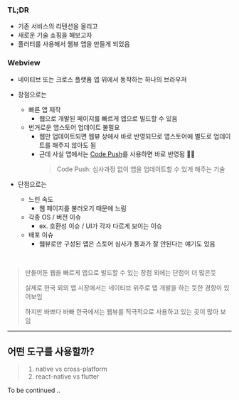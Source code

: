 ### TL;DR
- 기존 서비스의 리텐션을 올리고
- 새로운 기술 쇼핑을 해보고자
- 플러터를 사용해서 웹뷰 앱을 만들게 되었음

### Webview
- 네이티브 또는 크로스 플랫폼 앱 위에서 동작하는 하나의 브라우저

- 장점으로는
    - 빠른 앱 제작
        - 웹으로 개발된 페이지를 빠르게 앱으로 빌드할 수 있음
    - 번거로운 앱스토어 업데이트 불필요
        - 웹만 업데이트되면 웹뷰 상에서 바로 반영되므로 앱스토어에 별도로 업데이트를 해주지 않아도 됨
      - 근데 사실 앱에서는 [Code Push](https://github.com/microsoft/react-native-code-push)를 사용하면 바로 반영됨 🧑‍🦲
        > Code Push: 심사과정 없이 앱을 업데이트할 수 있게 해주는 기술
- 단점으로는
    - 느린 속도
        - 웹 페이지를 불러오기 때문에 느림
    - 각종 OS / 버전 이슈
        - ex. 호환성 이슈 / UI가 각자 다르게 보이는 이슈
    - 배포 이슈
      - 웹뷰로만 구성된 앱은 스토어 심사가 통과가 잘 안된다는 얘기도 있음

<br />

> 만들어둔 웹을 빠르게 앱으로 빌드할 수 있는 장점 외에는 단점이 더 많은듯
> 
> 실제로 한국 외의 앱 시장에서는 네이티브 위주로 앱 개발을 하는 듯한 경향이 있어보임
> 
> 하지만 바쁘다 바빠 한국에서는 웹뷰를 적극적으로 사용하고 있는 곳이 많아 보임

---
## 어떤 도구를 사용할까?
> 1. native vs cross-platform
> 2. react-native vs flutter



To be continued ..
